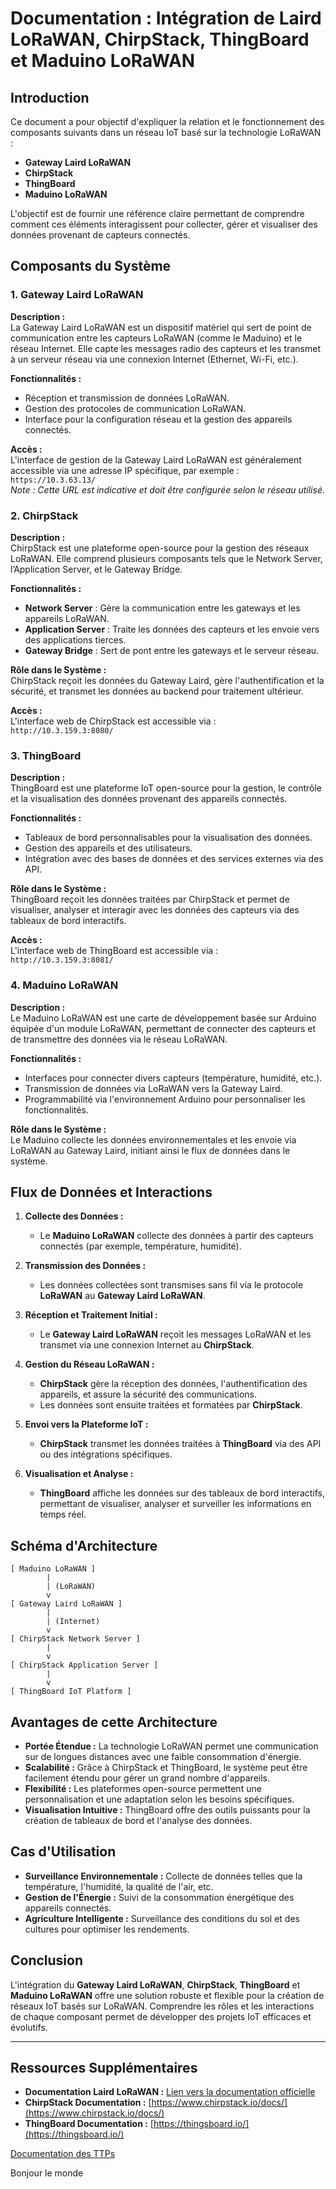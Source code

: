 # Documentation : Intégration de Laird LoRaWAN, ChirpStack, ThingBoard et Maduino LoRaWAN

## Introduction

Ce document a pour objectif d'expliquer la relation et le fonctionnement des composants suivants dans un réseau IoT basé sur la technologie LoRaWAN :

- **Gateway Laird LoRaWAN**
- **ChirpStack**
- **ThingBoard**
- **Maduino LoRaWAN**

L'objectif est de fournir une référence claire permettant de comprendre comment ces éléments interagissent pour collecter, gérer et visualiser des données provenant de capteurs connectés.

## Composants du Système

### 1. Gateway Laird LoRaWAN

**Description :**  
La Gateway Laird LoRaWAN est un dispositif matériel qui sert de point de communication entre les capteurs LoRaWAN (comme le Maduino) et le réseau Internet. Elle capte les messages radio des capteurs et les transmet à un serveur réseau via une connexion Internet (Ethernet, Wi-Fi, etc.).

**Fonctionnalités :**
- Réception et transmission de données LoRaWAN.
- Gestion des protocoles de communication LoRaWAN.
- Interface pour la configuration réseau et la gestion des appareils connectés.

**Accès :**  
L'interface de gestion de la Gateway Laird LoRaWAN est généralement accessible via une adresse IP spécifique, par exemple :  
`https://10.3.63.13/`  
*Note : Cette URL est indicative et doit être configurée selon le réseau utilisé.*

### 2. ChirpStack

**Description :**  
ChirpStack est une plateforme open-source pour la gestion des réseaux LoRaWAN. Elle comprend plusieurs composants tels que le Network Server, l’Application Server, et le Gateway Bridge.

**Fonctionnalités :**
- **Network Server** : Gère la communication entre les gateways et les appareils LoRaWAN.
- **Application Server** : Traite les données des capteurs et les envoie vers des applications tierces.
- **Gateway Bridge** : Sert de pont entre les gateways et le serveur réseau.

**Rôle dans le Système :**  
ChirpStack reçoit les données du Gateway Laird, gère l'authentification et la sécurité, et transmet les données au backend pour traitement ultérieur.

**Accès :**  
L'interface web de ChirpStack est accessible via :  
`http://10.3.159.3:8080/`

### 3. ThingBoard

**Description :**  
ThingBoard est une plateforme IoT open-source pour la gestion, le contrôle et la visualisation des données provenant des appareils connectés.

**Fonctionnalités :**
- Tableaux de bord personnalisables pour la visualisation des données.
- Gestion des appareils et des utilisateurs.
- Intégration avec des bases de données et des services externes via des API.

**Rôle dans le Système :**  
ThingBoard reçoit les données traitées par ChirpStack et permet de visualiser, analyser et interagir avec les données des capteurs via des tableaux de bord interactifs.

**Accès :**  
L'interface web de ThingBoard est accessible via :  
`http://10.3.159.3:8081/`

### 4. Maduino LoRaWAN

**Description :**  
Le Maduino LoRaWAN est une carte de développement basée sur Arduino équipée d'un module LoRaWAN, permettant de connecter des capteurs et de transmettre des données via le réseau LoRaWAN.

**Fonctionnalités :**
- Interfaces pour connecter divers capteurs (température, humidité, etc.).
- Transmission de données via LoRaWAN vers la Gateway Laird.
- Programmabilité via l'environnement Arduino pour personnaliser les fonctionnalités.

**Rôle dans le Système :**  
Le Maduino collecte les données environnementales et les envoie via LoRaWAN au Gateway Laird, initiant ainsi le flux de données dans le système.

## Flux de Données et Interactions

1. **Collecte des Données :**
   - Le **Maduino LoRaWAN** collecte des données à partir des capteurs connectés (par exemple, température, humidité).

2. **Transmission des Données :**
   - Les données collectées sont transmises sans fil via le protocole **LoRaWAN** au **Gateway Laird LoRaWAN**.

3. **Réception et Traitement Initial :**
   - Le **Gateway Laird LoRaWAN** reçoit les messages LoRaWAN et les transmet via une connexion Internet au **ChirpStack**.

4. **Gestion du Réseau LoRaWAN :**
   - **ChirpStack** gère la réception des données, l'authentification des appareils, et assure la sécurité des communications.
   - Les données sont ensuite traitées et formatées par **ChirpStack**.

5. **Envoi vers la Plateforme IoT :**
   - **ChirpStack** transmet les données traitées à **ThingBoard** via des API ou des intégrations spécifiques.

6. **Visualisation et Analyse :**
   - **ThingBoard** affiche les données sur des tableaux de bord interactifs, permettant de visualiser, analyser et surveiller les informations en temps réel.

## Schéma d'Architecture

```
[ Maduino LoRaWAN ]
        |
        | (LoRaWAN)
        v
[ Gateway Laird LoRaWAN ]
        |
        | (Internet)
        v
[ ChirpStack Network Server ]
        |
        v
[ ChirpStack Application Server ]
        |
        v
[ ThingBoard IoT Platform ]
```

## Avantages de cette Architecture

- **Portée Étendue :** La technologie LoRaWAN permet une communication sur de longues distances avec une faible consommation d'énergie.
- **Scalabilité :** Grâce à ChirpStack et ThingBoard, le système peut être facilement étendu pour gérer un grand nombre d'appareils.
- **Flexibilité :** Les plateformes open-source permettent une personnalisation et une adaptation selon les besoins spécifiques.
- **Visualisation Intuitive :** ThingBoard offre des outils puissants pour la création de tableaux de bord et l'analyse des données.

## Cas d'Utilisation

- **Surveillance Environnementale :** Collecte de données telles que la température, l'humidité, la qualité de l'air, etc.
- **Gestion de l'Énergie :** Suivi de la consommation énergétique des appareils connectés.
- **Agriculture Intelligente :** Surveillance des conditions du sol et des cultures pour optimiser les rendements.

## Conclusion

L'intégration du **Gateway Laird LoRaWAN**, **ChirpStack**, **ThingBoard** et **Maduino LoRaWAN** offre une solution robuste et flexible pour la création de réseaux IoT basés sur LoRaWAN. Comprendre les rôles et les interactions de chaque composant permet de développer des projets IoT efficaces et évolutifs.

---

## Ressources Supplémentaires

- **Documentation Laird LoRaWAN :** [Lien vers la documentation officielle](https://www.lairdconnect.com/)
- **ChirpStack Documentation :** [https://www.chirpstack.io/docs/](https://www.chirpstack.io/docs/)
- **ThingBoard Documentation :** [https://thingsboard.io/](https://thingsboard.io/)

[Documentation des TTPs](https://github.com/tgeinfo/scripts/tree/main/chirpstack-thingsboard)

Bonjour le monde